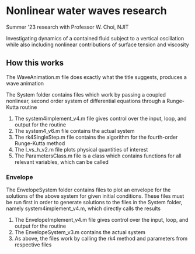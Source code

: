 # Nonlinear water waves research

Summer '23 research with Professor W. Choi, NJIT

Investigating dynamics of a contained fluid subject to a vertical oscillation while also including nonlinear contributions of surface tension and viscosity 

## How this works

The WaveAnimation.m file does exactly what the title suggests, produces a wave animation

The System folder contains files which work by passing a coupled nonlinear, second order system of differential equations through a Runge-Kutta routine

1. The system4implement_v4.m file gives control over the input, loop, and output for the routine
2. The system4_v6.m file contains the actual system
3. The rk4SingleStep.m file contains the algorithm for the fourth-order Runge-Kutta method
4. The l_vs_h_v2.m file plots physical quantities of interest
5. The ParametersClass.m file is a class which contains functions for all relevant variables, which can be called

### Envelope

The EnvelopeSystem folder contains files to plot an envelope for the solutions of the above system for given initial conditions. These files must be run first in order to generate solutions to the files in the System folder, namely system4implement_v4.m, which directly calls the results

1. The EnvelopeImplement_v4.m file gives control over the input, loop, and output for the routine
2. The EnvelopeSystem_v3.m contains the actual system
3. As above, the files work by calling the rk4 method and parameters from respective files
